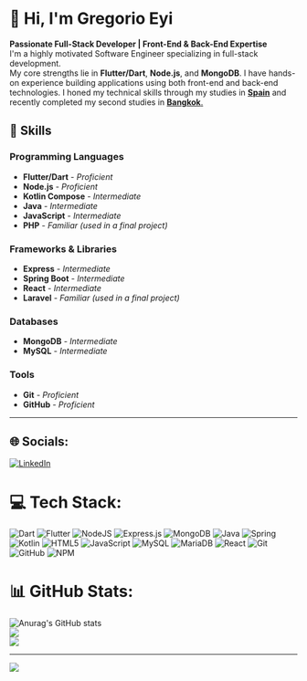 # 👋 Hi, I'm Gregorio Eyi

**Passionate Full-Stack Developer | Front-End & Back-End Expertise** <br>
I'm a highly motivated Software Engineer specializing in full-stack development. <br>
My core strengths lie in **Flutter/Dart**, **Node.js**, and **MongoDB**.
I have hands-on experience building applications using both front-end and back-end technologies.
I honed my technical skills through my studies in [**Spain**](https://centronelson.org/) and recently completed my second studies in [**Bangkok**.](https://www.stamford.edu/) <br>


## 🚀 Skills

### Programming Languages
* **Flutter/Dart** - *Proficient*
* **Node.js** - *Proficient*
* **Kotlin Compose** - *Intermediate*
* **Java** - *Intermediate*
* **JavaScript** - *Intermediate*
* **PHP** - *Familiar (used in a final project)*

### Frameworks & Libraries
* **Express** - *Intermediate*
* **Spring Boot** - *Intermediate*
* **React** - *Intermediate* 
* **Laravel** - *Familiar (used in a final project)*

### Databases
* **MongoDB** - *Intermediate*
* **MySQL** - *Intermediate*

### Tools
* **Git** - *Proficient*
* **GitHub** - *Proficient*

---

## 🌐 Socials:
[![LinkedIn](https://img.shields.io/badge/LinkedIn-%230077B5.svg?logo=linkedin&logoColor=white)](https://linkedin.com/in/www.linkedin.com/in/gregorio-eyi-ipico-ngui-973301192) 

# 💻 Tech Stack:
![Dart](https://img.shields.io/badge/dart-%230175C2.svg?style=for-the-badge&logo=dart&logoColor=white) ![Flutter](https://img.shields.io/badge/Flutter-%2302569B.svg?style=for-the-badge&logo=Flutter&logoColor=white) ![NodeJS](https://img.shields.io/badge/node.js-6DA55F?style=for-the-badge&logo=node.js&logoColor=white) ![Express.js](https://img.shields.io/badge/express.js-%23404d59.svg?style=for-the-badge&logo=express&logoColor=%2361DAFB) ![MongoDB](https://img.shields.io/badge/MongoDB-%234ea94b.svg?style=for-the-badge&logo=mongodb&logoColor=white) ![Java](https://img.shields.io/badge/java-%23ED8B00.svg?style=for-the-badge&logo=openjdk&logoColor=white) ![Spring](https://img.shields.io/badge/spring-%236DB33F.svg?style=for-the-badge&logo=spring&logoColor=white) ![Kotlin](https://img.shields.io/badge/kotlin-%237F52FF.svg?style=for-the-badge&logo=kotlin&logoColor=white) ![HTML5](https://img.shields.io/badge/html5-%23E34F26.svg?style=for-the-badge&logo=html5&logoColor=white) ![JavaScript](https://img.shields.io/badge/javascript-%23323330.svg?style=for-the-badge&logo=javascript&logoColor=%23F7DF1E) ![MySQL](https://img.shields.io/badge/mysql-4479A1.svg?style=for-the-badge&logo=mysql&logoColor=white) ![MariaDB](https://img.shields.io/badge/MariaDB-003545?style=for-the-badge&logo=mariadb&logoColor=white) ![React](https://img.shields.io/badge/react-%2320232a.svg?style=for-the-badge&logo=react&logoColor=%2361DAFB) ![Git](https://img.shields.io/badge/git-%23F05033.svg?style=for-the-badge&logo=git&logoColor=white) ![GitHub](https://img.shields.io/badge/github-%23121011.svg?style=for-the-badge&logo=github&logoColor=white) ![NPM](https://img.shields.io/badge/NPM-%23CB3837.svg?style=for-the-badge&logo=npm&logoColor=white) 
# 📊 GitHub Stats:
![Anurag's GitHub stats](https://github-readme-stats.vercel.app/api?username=GregorioEyiProjects&show_icons=true&theme=dracula)<br/>
![](https://nirzak-streak-stats.vercel.app/?user=GregorioEyiProjects&theme=dark&hide_border=false)<br/>
![](https://github-readme-stats.vercel.app/api/top-langs/?username=GregorioEyiProjects&theme=dark&hide_border=false&include_all_commits=false&count_private=false&layout=compact)

---
[![](https://visitcount.itsvg.in/api?id=GregorioEyiProjects&icon=0&color=0)](https://visitcount.itsvg.in)

<!-- Proudly created with GPRM ( https://gprm.itsvg.in ) -->

<!-- *Feel free to connect or explore my repositories!* -->
